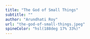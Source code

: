 ```yaml
---
title: "The God of Small Things"
subtitle: ""
author: "Arundhati Roy"
url: "the-god-of-small-things.jpeg"
spineColor: "hsl(188deg 17% 33%)"
---
```

